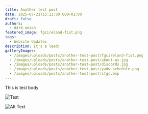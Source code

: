 ```yaml
---
title: Another test post
date: 2025-07-21T15:21:00.000+01:00
draft: false
authors:
  - d4rk-onion
featured_image: fgcireland-fist.png
tags:
  - Website Updates
description: It's a lead!
galleryImages:
  - /images/uploads/posts/another-test-post/fgcireland-fist.png
  - /images/uploads/posts/another-test-post/about-us.jpg
  - /images/uploads/posts/another-test-post/discords.jpg
  - /images/uploads/posts/another-test-post/yadw-schedule.png
  - /images/uploads/posts/another-test-post/ifgc.bmp
---
```

This is test body

![Test](yadw-schedule.png "Other test")

![Alt Text](/images/uploads/posts/another-test-post/yadw-schedule.png)
